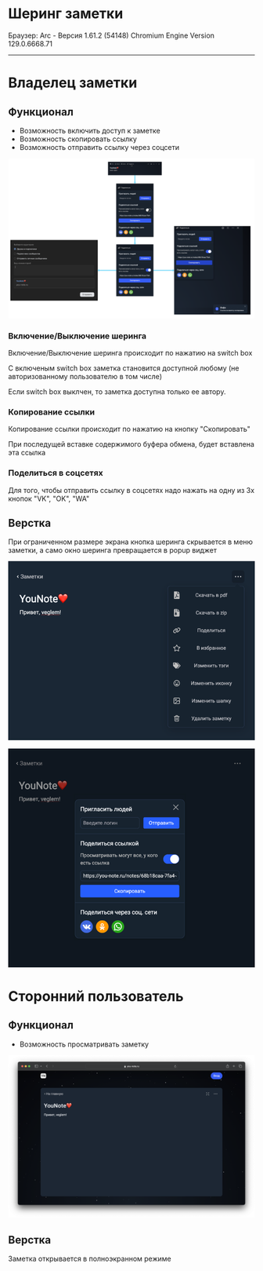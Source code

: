 # Шеринг заметки

Браузер: Arc - Версия 1.61.2 (54148)
Chromium Engine Version 129.0.6668.71
___
# Владелец заметки
## Функционал

* Возможность включить доступ к заметке 
* Возможность скопировать ссылку
* Возможность отправить ссылку через соцсети

![](./img/f9a9e22b8a9e547d9fee8644677df31f.png)

### Включение/Выключение шеринга

Включение/Выключение шеринга происходит по нажатию на switch box

С включеным switch box заметка становится доступной любому (не авторизованному пользователю в том числе)

Если switch box выклчен, то заметка доступна только ее автору.

### Копирование ссылки

Копирование ссылки происходит по нажатию на кнопку "Скопировать"

При последущей вставке содержимого буфера обмена, будет вставлена эта ссылка

### Поделиться в соцсетях

Для того, чтобы отправить ссылку в соцсетях надо нажать на одну из 3х кнопок "VK", "OK", "WA"

## Верстка

При ограниченном размере экрана кнопка шеринга скрывается в меню заметки, а само окно шеринга превращается в popup виджет

![](./img/img.png)

![](./img/img_1.png)

# Сторонний пользователь
## Функционал

* Возможность просматривать заметку

![](./img/img_3.png)

## Верстка 

Заметка открывается в полноэкранном режиме